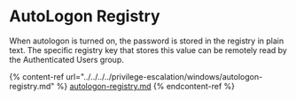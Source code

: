 # AutoLogon Registry

When autologon is turned on, the password is stored in the registry in plain text. The specific registry key that stores this value can be remotely read by the Authenticated Users group.

{% content-ref url="../../../../privilege-escalation/windows/autologon-registry.md" %}
[autologon-registry.md](../../../../privilege-escalation/windows/autologon-registry.md)
{% endcontent-ref %}
